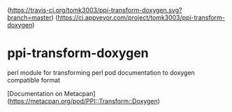 (https://travis-ci.org/tomk3003/ppi-transform-doxygen.svg?branch=master)
(https://ci.appveyor.com/project/tomk3003/ppi-transform-doxygen)
# ppi-transform-doxygen
perl module for transforming perl pod documentation to doxygen compatible format

[Documentation on Metacpan] (https://metacpan.org/pod/PPI::Transform::Doxygen)
